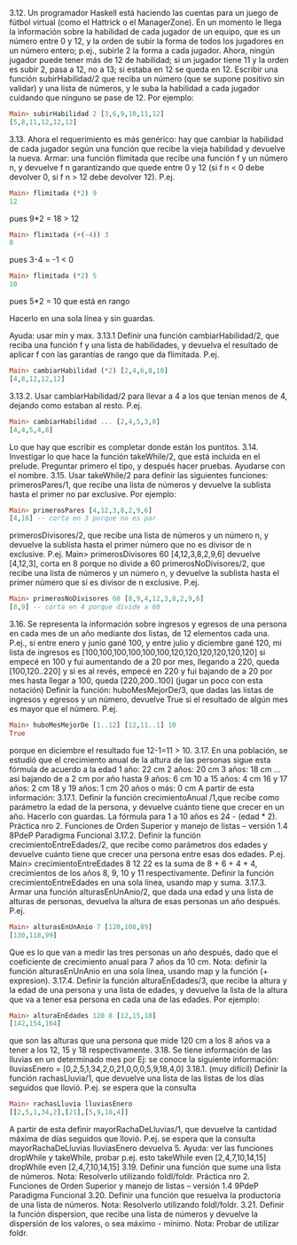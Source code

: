 3.12. Un programador Haskell está haciendo las cuentas para un juego de fútbol virtual (como el
Hattrick o el ManagerZone). En un momento le llega la información sobre la habilidad de cada
jugador de un equipo, que es un número entre 0 y 12, y la orden de subir la forma de todos los
jugadores en un número entero; p.ej., subirle 2 la forma a cada jugador.
Ahora, ningún jugador puede tener más de 12 de habilidad; si un jugador tiene 11 y la orden es
subir 2, pasa a 12, no a 13; si estaba en 12 se queda en 12.
Escribir una función subirHabilidad/2 que reciba un número (que se supone positivo sin validar) y
una lista de números, y le suba la habilidad a cada jugador cuidando que ninguno se pase de 12. Por ejemplo:

```haskell
Main> subirHabilidad 2 [3,6,9,10,11,12]
[5,8,11,12,12,12]
```

3.13. Ahora el requerimiento es más genérico: hay que cambiar la habilidad de cada jugador según
una función que recibe la vieja habilidad y devuelve la nueva. Armar:
una función flimitada que recibe una función f y un número n, y devuelve f n garantizando que
quede entre 0 y 12 (si f n < 0 debe devolver 0, si f n > 12 debe devolver 12). P.ej.

```haskell
Main> flimitada (*2) 9
12
```

pues 9*2 = 18 > 12

```haskell
Main> flimitada (+(-4)) 3
0
```

pues 3-4 = -1 < 0

```haskell
Main> flimitada (*2) 5
10
```

pues 5*2 = 10 que está en rango

Hacerlo en una sola línea y sin guardas.

Ayuda: usar min y max.
3.13.1 Definir una función cambiarHabilidad/2, que reciba una función f y una lista de
habilidades, y devuelva el resultado de aplicar f con las garantías de rango que da flimitada. P.ej.

```haskell
Main> cambiarHabilidad (*2) [2,4,6,8,10]
[4,8,12,12,12]
```
3.13.2. Usar cambiarHabilidad/2 para llevar a 4 a los que tenían menos de 4, dejando como
estaban al resto. P.ej.

```haskell
Main> cambiarHabilidad ... [2,4,5,3,8]
[4,4,5,4,8]
```

Lo que hay que escribir es completar donde están los puntitos.
3.14. Investigar lo que hace la función takeWhile/2, que está incluida en el prelude. Preguntar
primero el tipo, y después hacer pruebas. Ayudarse con el nombre.
3.15. Usar takeWhile/2 para definir las siguientes funciones:
primerosPares/1, que recibe una lista de números y devuelve la sublista hasta el primer no
par exclusive. Por ejemplo:

```haskell
Main> primerosPares [4,12,3,8,2,9,6]
[4,16] -- corta en 3 porque no es par
```

primerosDivisores/2, que recibe una lista de números y un número n, y devuelve la sublista
hasta el primer número que no es divisor de n exclusive. P.ej.
Main> primerosDivisores 60 [4,12,3,8,2,9,6]
devuelve [4,12,3], corta en 8 porque no divide a 60
primerosNoDivisores/2, que recibe una lista de números y un número n, y devuelve la
sublista hasta el primer número que sí es divisor de n exclusive. P.ej.

```haskell
Main> primerosNoDivisores 60 [8,9,4,12,3,8,2,9,6]
[8,9] -- corta en 4 porque divide a 60
```

3.16. Se representa la información sobre ingresos y egresos de una persona en cada mes de un
año mediante dos listas, de 12 elementos cada una. P.ej., si entre enero y junio gané 100, y entre
julio y diciembre gané 120, mi lista de ingresos es
[100,100,100,100,100,100,120,120,120,120,120,120]
si empecé en 100 y fui aumentando de a 20 por mes, llegando a 220, queda
[100,120..220]
y si es al revés, empecé en 220 y fui bajando de a 20 por mes hasta llegar a 100, queda
[220,200..100]
(jugar un poco con esta notación)
Definir la función:
huboMesMejorDe/3, que dadas las listas de ingresos y egresos y un número, devuelve True
si el resultado de algún mes es mayor que el número. P.ej.

```haskell
Main> huboMesMejorDe [1..12] [12,11..1] 10
True
```

porque en diciembre el resultado fue 12-1=11 > 10.
3.17. En una población, se estudió que el crecimiento anual de la altura de las personas sigue esta
fórmula de acuerdo a la edad
1 año: 22 cm
2 años: 20 cm
3 años: 18 cm
... así bajando de a 2 cm por año hasta
9 años: 6 cm
10 a 15 años: 4 cm
16 y 17 años: 2 cm
18 y 19 años: 1 cm
20 años o más: 0 cm
A partir de esta información:
3.17.1. Definir la función crecimientoAnual /1,que recibe como parámetro la edad de la
persona, y devuelve cuánto tiene que crecer en un año. Hacerlo con guardas. La fórmula para 1 a
10 años es 24 - (edad * 2).
Práctica nro 2. Funciones de Orden Superior y manejo de listas – versión 1.4
8PdeP
Paradigma Funcional
3.17.2. Definir la función crecimientoEntreEdades/2, que recibe como parámetros dos edades y
devuelve cuánto tiene que crecer una persona entre esas dos edades. P.ej.
Main> crecimientoEntreEdades 8 12
22
es la suma de 8 + 6 + 4 + 4, crecimientos de los años 8, 9, 10 y 11 respectivamente.
Definir la función crecimientoEntreEdades en una sola línea, usando map y suma.
3.17.3. Armar una función alturasEnUnAnio/2, que dada una edad y una lista de alturas de
personas, devuelva la altura de esas personas un año después.
P.ej.

```haskell
Main> alturasEnUnAnio 7 [120,108,89]
[130,118,99]
```

Que es lo que van a medir las tres personas un año después, dado que el coeficiente de
crecimiento anual para 7 años da 10 cm.
Nota: definir la función alturasEnUnAnio en una sola línea, usando map y la función (+ expresion).
3.17.4. Definir la función alturaEnEdades/3, que recibe la altura y la edad de una persona y una lista de edades, y devuelve la lista de la altura que va a tener esa persona en cada una de las edades. Por ejemplo:

```haskell
Main> alturaEnEdades 120 8 [12,15,18]
[142,154,164]
```
que son las alturas que una persona que mide 120 cm a los 8 años va a tener a los 12, 15 y 18
respectivamente.
3.18. Se tiene información de las lluvias en un determinado mes por Ej: se conoce la siguiente
información:
lluviasEnero = [0,2,5,1,34,2,0,21,0,0,0,5,9,18,4,0]
3.18.1. (muy difícil) Definir la función rachasLluvia/1, que devuelve una lista de las listas de los
días seguidos que llovió. P.ej. se espera que la consulta

```haskell
Main> rachasLluvia lluviasEnero
[[2,5,1,34,2],[21],[5,9,18,4]]
```

A partir de esta definir mayorRachaDeLluvias/1, que devuelve la cantidad máxima de días
seguidos que llovió. P.ej. se espera que la consulta
mayorRachaDeLluvias lluviasEnero devuelva 5.
Ayuda: ver las funciones dropWhile y takeWhile, probar p.ej. esto
takeWhile even [2,4,7,10,14,15]
dropWhile even [2,4,7,10,14,15]
3.19. Definir una función que sume una lista de números.
Nota: Resolverlo utilizando foldl/foldr.
Práctica nro 2. Funciones de Orden Superior y manejo de listas – versión 1.4
9PdeP
Paradigma Funcional
3.20. Definir una función que resuelva la productoria de una lista de números.
Nota: Resolverlo utilizando foldl/foldr.
3.21. Definir la función dispersion, que recibe una lista de números y devuelve la dispersión de
los valores, o sea máximo - mínimo.
Nota: Probar de utilizar foldr.